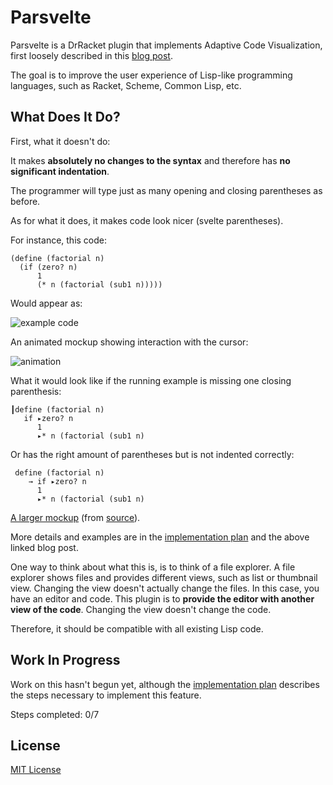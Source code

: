 # Parsvelte
Parsvelte is a DrRacket plugin that implements Adaptive Code Visualization, first loosely described in this [blog post](https://benhsz.github.io/my-answer-to-the-parenthesis-problem/). 

The goal is to improve the user experience of Lisp-like programming languages, such as Racket, Scheme, Common Lisp, etc.

## What Does It Do?
First, what it doesn't do: 

It makes __absolutely no changes to the syntax__ and therefore has __no significant indentation__.  

The programmer will type just as many opening and closing parentheses as before.  

As for what it does, it makes code look nicer (svelte parentheses).

For instance, this code:

```racket
(define (factorial n)
  (if (zero? n)
      1
      (* n (factorial (sub1 n)))))
```
Would appear as:

![example code](https://benhsz.github.io/images/parsvelte/parsvelte3.png)

An animated mockup showing interaction with the cursor:

![animation](https://benhsz.github.io/images/parsvelte/mouse-over3.gif)

What it would look like if the running example is missing one closing parenthesis:

```racket
┃define (factorial n)
   if ▸zero? n
      1
      ▸* n (factorial (sub1 n)
```
Or has the right amount of parentheses but is not indented correctly:
```racket
 define (factorial n)
    → if ▸zero? n
      1
      ▸* n (factorial (sub1 n)
```


[A larger mockup](https://benhsz.github.io/images/parsvelte/repeat-pasta.png) 
(from [source](https://benchmarksgame-team.pages.debian.net/benchmarksgame/program/fasta-racket-3.html)).

More details and examples are in the [implementation plan](steps-to-implement.md) and the above linked blog post.

One way to think about what this is, is to think of a file explorer. A file explorer shows files and provides different views, such as list or thumbnail view. Changing the view doesn't actually change the files. In this case, you have an editor and code. This plugin is to __provide the editor with another view of the code__. Changing the view doesn't change the code.

Therefore, it should be compatible with all existing Lisp code.

## Work In Progress
Work on this hasn't begun yet, although the [implementation plan](steps-to-implement.md) describes the steps necessary to implement this feature.  

Steps completed: 0/7

## License
[MIT License](LICENSE)
